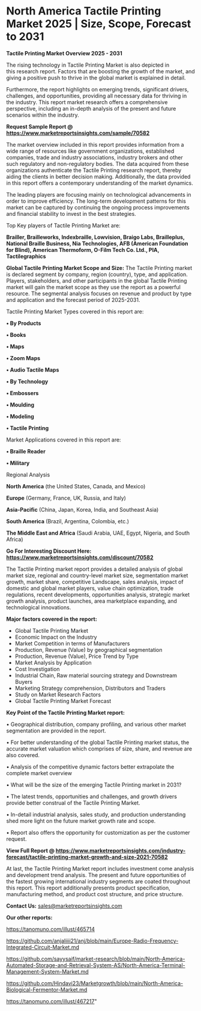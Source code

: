 # North America Tactile Printing Market 2025 | Size, Scope, Forecast to 2031

<Strong> Tactile Printing Market Overview 2025 - 2031</strong>

The rising technology in Tactile Printing Market is also depicted in this research report. Factors that are boosting the growth of the market, and giving a positive push to thrive in the global market is explained in detail.

Furthermore, the report highlights on emerging trends, significant drivers, challenges, and opportunities, providing all necessary data for thriving in the industry. This report market research offers a comprehensive perspective, including an in-depth analysis of the present and future scenarios within the industry.

<strong>Request Sample Report @ <a href=https://www.marketreportsinsights.com/sample/70582>https://www.marketreportsinsights.com/sample/70582</a></strong>

The market overview included in this report provides information from a wide range of resources like government organizations, established companies, trade and industry associations, industry brokers and other such regulatory and non-regulatory bodies. The data acquired from these organizations authenticate the Tactile Printing research report, thereby aiding the clients in better decision making. Additionally, the data provided in this report offers a contemporary understanding of the market dynamics.

The leading players are focusing mainly on technological advancements in order to improve efficiency. The long-term development patterns for this market can be captured by continuing the ongoing process improvements and financial stability to invest in the best strategies.

Top Key players of Tactile Printing Market are:

<strong>Brailler, Brailleworks, Indexbraille, Lowvision, Braigo Labs, Brailleplus, National Braille Business, Nia Technologies, AFB (American Foundation for Blind), American Thermoform, O-Film Tech Co. Ltd., PIA, Tactilegraphics</strong>

<strong><b>Global Tactile Printing Market Scope and Size:</b></strong>
The Tactile Printing market is declared segment by company, region (country), type, and application. Players, stakeholders, and other participants in the global Tactile Printing market will gain the market scope as they use the report as a powerful resource. The segmental analysis focuses on revenue and product by type and application and the forecast period of 2025-2031.

Tactile Printing Market Types covered in this report are:

<strong>• By Products

• Books

• Maps

• Zoom Maps

• Audio Tactile Maps

• By Technology

• Embossers

• Moulding

• Modeling

• Tactile Printing</strong>

Market Applications covered in this report are:

<strong>• Braille Reader

• Military</strong> 

Regional Analysis

<strong>North America</strong> (the United States, Canada, and Mexico)

<strong>Europe</strong> (Germany, France, UK, Russia, and Italy)

<strong>Asia-Pacific</strong> (China, Japan, Korea, India, and Southeast Asia)

<strong>South America</strong> (Brazil, Argentina, Colombia, etc.)

<strong>The Middle East and Africa</strong> (Saudi Arabia, UAE, Egypt, Nigeria, and South Africa)

<strong>Go For Interesting Discount Here: <a href=https://www.marketreportsinsights.com/discount/70582>https://www.marketreportsinsights.com/discount/70582</a></strong>

The Tactile Printing market report provides a detailed analysis of global market size, regional and country-level market size, segmentation market growth, market share, competitive Landscape, sales analysis, impact of domestic and global market players, value chain optimization, trade regulations, recent developments, opportunities analysis, strategic market growth analysis, product launches, area marketplace expanding, and technological innovations.

<strong><b>Major factors covered in the report:</b></strong>
<ul>
  <li>Global Tactile Printing Market </li>
  <li>Economic Impact on the Industry</li>
  <li>Market Competition in terms of Manufacturers</li>
  <li>Production, Revenue (Value) by geographical segmentation</li>
  <li>Production, Revenue (Value), Price Trend by Type</li>
  <li>Market Analysis by Application</li>
  <li>Cost Investigation</li>
  <li>Industrial Chain, Raw material sourcing strategy and Downstream Buyers</li>
  <li>Marketing Strategy comprehension, Distributors and Traders</li>
  <li>Study on Market Research Factors</li>
  <li>Global Tactile Printing Market Forecast</li>
</ul>

<strong><b>Key Point of the Tactile Printing Market report:</b></strong>

• Geographical distribution, company profiling, and various other market segmentation are provided in the report.

• For better understanding of the global Tactile Printing market status, the accurate market valuation which comprises of size, share, and revenue are also covered.

• Analysis of the competitive dynamic factors better extrapolate the complete market overview

• What will be the size of the emerging Tactile Printing market in 2031?

• The latest trends, opportunities and challenges, and growth drivers provide better construal of the Tactile Printing Market.

• In-detail industrial analysis, sales study, and production understanding shed more light on the future market growth rate and scope.

• Report also offers the opportunity for customization as per the customer request.

<strong><b>View Full Report @ <a href=https://www.marketreportsinsights.com/industry-forecast/tactile-printing-market-growth-and-size-2021-70582>https://www.marketreportsinsights.com/industry-forecast/tactile-printing-market-growth-and-size-2021-70582</a></b></strong>


At last, the Tactile Printing Market report includes investment come analysis and development trend analysis. The present and future opportunities of the fastest growing international industry segments are coated throughout this report. This report additionally presents product specification, manufacturing method, and product cost structure, and price structure.

<strong>Contact Us:</strong>
sales@marketreportsinsights.com

<strong>Our other reports:</strong>

<a href=https://tanomuno.com/illust/465714>https://tanomuno.com/illust/465714</a>

<a href=https://github.com/anjaliiii21/anj/blob/main/Europe-Radio-Frequency-Integrated-Circuit-Market.md>https://github.com/anjaliiii21/anj/blob/main/Europe-Radio-Frequency-Integrated-Circuit-Market.md</a>

<a href=https://github.com/sayysaif/market-research/blob/main/North-America-Automated-Storage-and-Retrieval-System-AS/North-America-Terminal-Management-System-Market.md>https://github.com/sayysaif/market-research/blob/main/North-America-Automated-Storage-and-Retrieval-System-AS/North-America-Terminal-Management-System-Market.md</a>

<a href=https://github.com/Hindavi23/Marketgrowth/blob/main/North-America-Biological-Fermentor-Market.md>https://github.com/Hindavi23/Marketgrowth/blob/main/North-America-Biological-Fermentor-Market.md</a>

<a href=https://tanomuno.com/illust/467217>https://tanomuno.com/illust/467217</a>"
